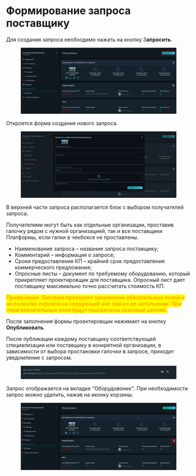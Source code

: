 # Формирование запроса поставщику

Для создания запроса необходимо нажать на кнопку З**апросить**.

<figure><img src="../../../.gitbook/assets/image (203).png" alt=""><figcaption></figcaption></figure>

Откроется форма создания нового запроса.

<figure><img src="../../../.gitbook/assets/image (204).png" alt=""><figcaption></figcaption></figure>

В верхней части запроса располагается блок с выбором получателей запроса.

Получателями могут быть как отдельные организации, проставив галочку рядом с нужной организацией, так и все поставщики Платформы, если галки в чекбоксе не проставлены.

* Наименование запроса – название запроса поставщику;
* Комментарий – информация о запросе;
* Сроки предоставления КП – крайний срок предоставления коммерческого предложения;
* Опросные листы – документ по требуемому оборудованию, который прикрепляет проектировщик для поставщика. Опросный лист дает поставщику максимально точно рассчитать стоимость КП.

<mark style="color:orange;">**Примечание. Система проверяет заполнение обязательных полей и не позволит перейти на следующий шаг при их не заполнении. При этом обязательные поля будут подсвечены красным цветом.**</mark>

После заполнения формы проектировщик нажимает на кнопку **Опубликовать**.

После публикации каждому поставщику соответствующей специализации или поставщику в конкретной организации, в зависимости от выбора простановки галочки в запросе, приходит уведомление с запросом.

<figure><img src="../../../.gitbook/assets/image (600).png" alt=""><figcaption></figcaption></figure>

Запрос отображается на вкладке "&#x41E;_&#x431;орудование"_. При необходимости запрос можно удалить, нажав на иконку корзины.

<figure><img src="../../../.gitbook/assets/image (205).png" alt=""><figcaption></figcaption></figure>
